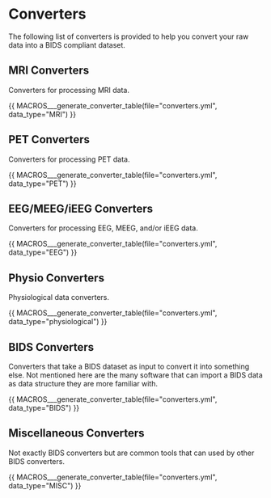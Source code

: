# Converters

The following list of converters is provided to help you convert your raw data
into a BIDS compliant dataset.

## MRI Converters

Converters for processing MRI data.

{{ MACROS___generate_converter_table(file="converters.yml", data_type="MRI") }}

## PET Converters

Converters for processing PET data.

{{ MACROS___generate_converter_table(file="converters.yml", data_type="PET") }}

## EEG/MEEG/iEEG Converters

Converters for processing EEG, MEEG, and/or iEEG data.

{{ MACROS___generate_converter_table(file="converters.yml", data_type="EEG") }}

## Physio Converters

Physiological data converters.

{{ MACROS___generate_converter_table(file="converters.yml", data_type="physiological") }}

## BIDS Converters

Converters that take a BIDS dataset as input to convert it into something else.
Not mentioned here are the many software that can import a BIDS data as data
structure they are more familiar with.

{{ MACROS___generate_converter_table(file="converters.yml", data_type="BIDS") }}

## Miscellaneous Converters

Not exactly BIDS converters but are common tools that can used by other BIDS
converters.

{{ MACROS___generate_converter_table(file="converters.yml", data_type="MISC") }}
